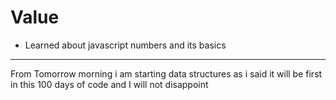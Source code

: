 # Value

- Learned about javascript numbers and its basics 

---

From Tomorrow morning i am starting data structures as i said it will be first in this 100 days of code and I will not disappoint 